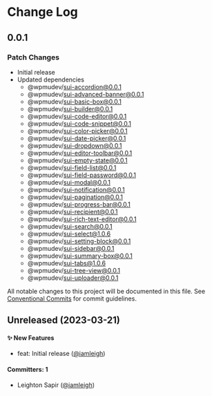 # Change Log

## 0.0.1

### Patch Changes

- Initial release
- Updated dependencies
  - @wpmudev/sui-accordion@0.0.1
  - @wpmudev/sui-advanced-banner@0.0.1
  - @wpmudev/sui-basic-box@0.0.1
  - @wpmudev/sui-builder@0.0.1
  - @wpmudev/sui-code-editor@0.0.1
  - @wpmudev/sui-code-snippet@0.0.1
  - @wpmudev/sui-color-picker@0.0.1
  - @wpmudev/sui-date-picker@0.0.1
  - @wpmudev/sui-dropdown@0.0.1
  - @wpmudev/sui-editor-toolbar@0.0.1
  - @wpmudev/sui-empty-state@0.0.1
  - @wpmudev/sui-field-list@0.0.1
  - @wpmudev/sui-field-password@0.0.1
  - @wpmudev/sui-modal@0.0.1
  - @wpmudev/sui-notification@0.0.1
  - @wpmudev/sui-pagination@0.0.1
  - @wpmudev/sui-progress-bar@0.0.1
  - @wpmudev/sui-recipient@0.0.1
  - @wpmudev/sui-rich-text-editor@0.0.1
  - @wpmudev/sui-search@0.0.1
  - @wpmudev/sui-select@1.0.6
  - @wpmudev/sui-setting-block@0.0.1
  - @wpmudev/sui-sidebar@0.0.1
  - @wpmudev/sui-summary-box@0.0.1
  - @wpmudev/sui-tabs@1.0.6
  - @wpmudev/sui-tree-view@0.0.1
  - @wpmudev/sui-uploader@0.0.1

All notable changes to this project will be documented in this file. See
[Conventional Commits](https://conventionalcommits.org/) for commit guidelines.

## Unreleased (2023-03-21)

#### ✨ New Features

- feat: Initial release ([@iamleigh](https://github.com/iamleigh))

#### Committers: 1

- Leighton Sapir ([@iamleigh](https://github.com/iamleigh))
